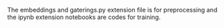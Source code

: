 The embeddings and gaterings.py extension file is for preprocessing and the ipynb extension notebooks are codes for training.
